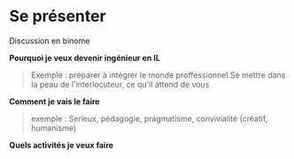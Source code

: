 # Se présenter

Discussion en binome

**Pourquoi je veux devenir ingénieur en IL**
> Exemple : préparer à intégrer le monde proffessionnel
> Se mettre dans la peau de l'interlocuteur, ce qu'il attend de vous
> 

**Comment je vais le faire**
> exemple :	Serieux, pédagogie, pragmatisme, convivialité (créatif, humanisme)




**Quels activités je veux faire**
